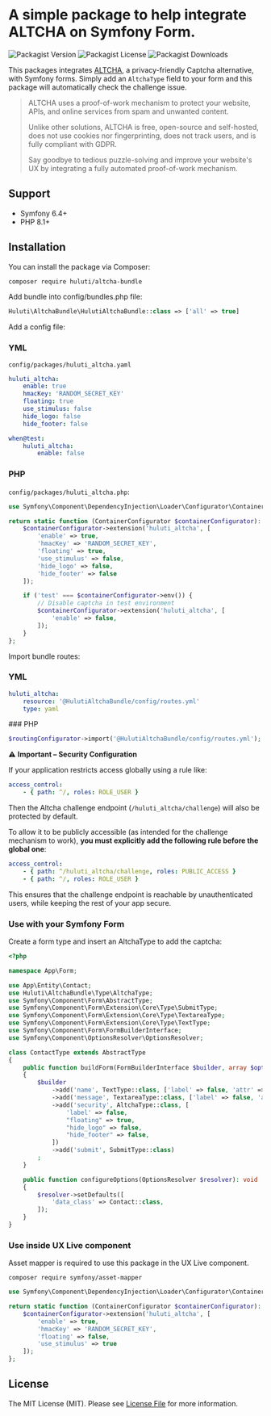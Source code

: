A simple package to help integrate ALTCHA on Symfony Form.
======================

![Packagist Version](https://img.shields.io/packagist/v/huluti/altcha-bundle)
![Packagist License](https://img.shields.io/packagist/l/huluti/altcha-bundle)
![Packagist Downloads](https://img.shields.io/packagist/dt/huluti/altcha-bundle)

This packages integrates [ALTCHA](https://altcha.org/), a privacy-friendly Captcha alternative, with Symfony forms.
Simply add an `AltchaType` field to your form and this package will automatically check the challenge issue. 

> ALTCHA uses a proof-of-work mechanism to protect your website, APIs, and online services from spam and unwanted content.
> 
>Unlike other solutions, ALTCHA is free, open-source and self-hosted, does not use cookies nor fingerprinting, does not track users, and is fully compliant with GDPR.
>
> Say goodbye to tedious puzzle-solving and improve your website's UX by integrating a fully automated proof-of-work mechanism.

## Support

- Symfony 6.4+
- PHP 8.1+

## Installation

You can install the package via Composer:

```bash
composer require huluti/altcha-bundle
```

Add bundle into config/bundles.php file:

```php
Huluti\AltchaBundle\HulutiAltchaBundle::class => ['all' => true]
```

Add a config file:

### YML

`config/packages/huluti_altcha.yaml`

```yml
huluti_altcha:
    enable: true
    hmacKey: 'RANDOM_SECRET_KEY'
    floating: true
    use_stimulus: false
    hide_logo: false
    hide_footer: false

when@test:
    huluti_altcha:
        enable: false
```

### PHP

`config/packages/huluti_altcha.php`: 

```php
use Symfony\Component\DependencyInjection\Loader\Configurator\ContainerConfigurator;

return static function (ContainerConfigurator $containerConfigurator): void {
    $containerConfigurator->extension('huluti_altcha', [
        'enable' => true,
        'hmacKey' => 'RANDOM_SECRET_KEY',
        'floating' => true,
        'use_stimulus' => false,
        'hide_logo' => false,
        'hide_footer' => false
    ]);

    if ('test' === $containerConfigurator->env()) {
        // Disable captcha in test environment
        $containerConfigurator->extension('huluti_altcha', [
            'enable' => false,
        ]);
    }
};
```

Import bundle routes:

### YML

```yml
huluti_altcha:
    resource: '@HulutiAltchaBundle/config/routes.yml'
    type: yaml
```

### PHP

```php
$routingConfigurator->import('@HulutiAltchaBundle/config/routes.yml');
```

⚠️ **Important – Security Configuration**

If your application restricts access globally using a rule like:

```yaml
access_control:
    - { path: ^/, roles: ROLE_USER }
```

Then the Altcha challenge endpoint (`/huluti_altcha/challenge`) will also be protected by default.

To allow it to be publicly accessible (as intended for the challenge mechanism to work), **you must explicitly add the following rule before the global one**:

```yaml
access_control:
    - { path: ^/huluti_altcha/challenge, roles: PUBLIC_ACCESS }
    - { path: ^/, roles: ROLE_USER }
```

This ensures that the challenge endpoint is reachable by unauthenticated users, while keeping the rest of your app secure.

### Use with your Symfony Form

Create a form type and insert an AltchaType to add the captcha: 

```php
<?php

namespace App\Form;

use App\Entity\Contact;
use Huluti\AltchaBundle\Type\AltchaType;
use Symfony\Component\Form\AbstractType;
use Symfony\Component\Form\Extension\Core\Type\SubmitType;
use Symfony\Component\Form\Extension\Core\Type\TextareaType;
use Symfony\Component\Form\Extension\Core\Type\TextType;
use Symfony\Component\Form\FormBuilderInterface;
use Symfony\Component\OptionsResolver\OptionsResolver;

class ContactType extends AbstractType
{
    public function buildForm(FormBuilderInterface $builder, array $options): void
    {
        $builder
            ->add('name', TextType::class, ['label' => false, 'attr' => ['placeholder' => 'name']])
            ->add('message', TextareaType::class, ['label' => false, 'attr' => ['placeholder' => 'message']])
            ->add('security', AltchaType::class, [
                'label' => false,
                "floating" => true,
                "hide_logo" => false,
                "hide_footer" => false,
            ])
            ->add('submit', SubmitType::class)
        ;
    }

    public function configureOptions(OptionsResolver $resolver): void
    {
        $resolver->setDefaults([
            'data_class' => Contact::class,
        ]);
    }
}
```

### Use inside UX Live component

Asset mapper is required to use this package in the UX Live component.

```composer require symfony/asset-mapper```

```php
use Symfony\Component\DependencyInjection\Loader\Configurator\ContainerConfigurator;

return static function (ContainerConfigurator $containerConfigurator): void {
    $containerConfigurator->extension('huluti_altcha', [
        'enable' => true,
        'hmacKey' => 'RANDOM_SECRET_KEY',
        'floating' => false,
        'use_stimulus' => true
    ]);
};
```

## License

The MIT License (MIT). Please see [License File](LICENSE) for more information.